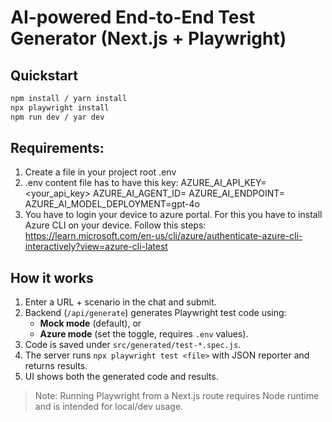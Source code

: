 # AI-powered End-to-End Test Generator (Next.js + Playwright)

## Quickstart
```bash
npm install / yarn install
npx playwright install 
npm run dev / yar dev
```

## Requirements:
1. Create a file in your project root  .env
2. .env content file has to have this key:
   AZURE_AI_API_KEY=<your_api_key>
   AZURE_AI_AGENT_ID=<the-main-ai-agent-id>
   AZURE_AI_ENDPOINT=<your-azure-ai-endpoint>
   AZURE_AI_MODEL_DEPLOYMENT=gpt-4o
3. You have to login your device to azure portal. 
   For this you have to install Azure CLI on your device.
   Follow this steps: https://learn.microsoft.com/en-us/cli/azure/authenticate-azure-cli-interactively?view=azure-cli-latest


## How it works
1. Enter a URL + scenario in the chat and submit.
2. Backend (`/api/generate`) generates Playwright test code using:
   - **Mock mode** (default), or
   - **Azure mode** (set the toggle, requires `.env` values).
3. Code is saved under `src/generated/test-*.spec.js`.
4. The server runs `npx playwright test <file>` with JSON reporter and returns results.
5. UI shows both the generated code and results.

> Note: Running Playwright from a Next.js route requires Node runtime and is intended for local/dev usage.
